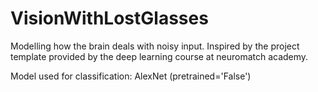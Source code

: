 # VisionWithLostGlasses
Modelling how the brain deals with noisy input. 
Inspired by the project template provided by the deep learning course at neuromatch academy. 

Model used for classification: AlexNet (pretrained='False')
